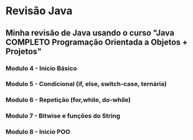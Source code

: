 # Revisão Java

## Minha revisão de Java usando o curso "Java COMPLETO Programação Orientada a Objetos + Projetos"

### Modulo 4 - Inicio Básico

### Modulo 5 - Condicional (if, else, switch-case, ternária)

### Modulo 6 - Repetição (for,while, do-while)

### Modulo 7 - Bitwise e funções do String

### Modulo 8 - Inicio POO

